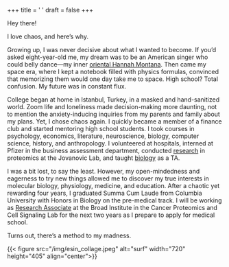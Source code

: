 +++
title = ' '
draft = false
+++

Hey there!

I love chaos, and here’s why.

Growing up, I was never decisive about what I wanted to become. If you’d asked eight-year-old me, my dream was to be an American singer who could belly dance—my inner [oriental Hannah Montana](/fun). Then came my space era, where I kept a notebook filled with physics formulas, convinced that memorizing them would one day take me to space. High school? Total confusion. My future was in constant flux.

College began at home in Istanbul, Turkey, in a masked and hand-sanitized world. Zoom life and loneliness made decision-making more daunting, not to mention the anxiety-inducing inquiries from my parents and family about my plans. Yet, I chose chaos again. I quickly became a member of a finance club and started mentoring high school students. I took courses in psychology, economics, literature, neuroscience, biology, computer science, history, and anthropology. I volunteered at hospitals, interned at Pfizer in the business assessment department, conducted [research](/research) in proteomics at the Jovanovic Lab, and taught [biology](/teaching) as a TA.

I was a bit lost, to say the least. However, my open-mindedness and eagerness to try new things allowed me to discover my true interests in molecular biology, physiology, medicine, and education. After a chaotic yet rewarding four years, I graduated Summa Cum Laude from Columbia University with Honors in Biology on the pre-medical track. I will be working as [Research Associate](https://www.broadinstitute.org/proteomics/proteomics-team) at the Broad Institute in the Cancer Proteomics and Cell Signaling Lab for the next two years as I prepare to apply for medical school.

Turns out, there’s a method to my madness. 

{{< figure src="/img/esin_collage.jpeg" alt="surf" width="720" height="405" align="center">}}